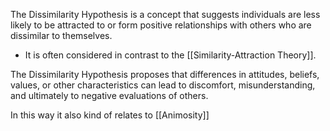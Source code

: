  The Dissimilarity Hypothesis is a concept that suggests individuals are less likely to be attracted to or form positive relationships with others who are dissimilar to themselves. 
  - It is often considered in contrast to the [[Similarity-Attraction Theory]]. 


  The Dissimilarity Hypothesis proposes that differences in attitudes, beliefs, values, or other characteristics can lead to discomfort, misunderstanding, and ultimately to negative evaluations of others.

In this way it also kind of relates to [[Animosity]]
